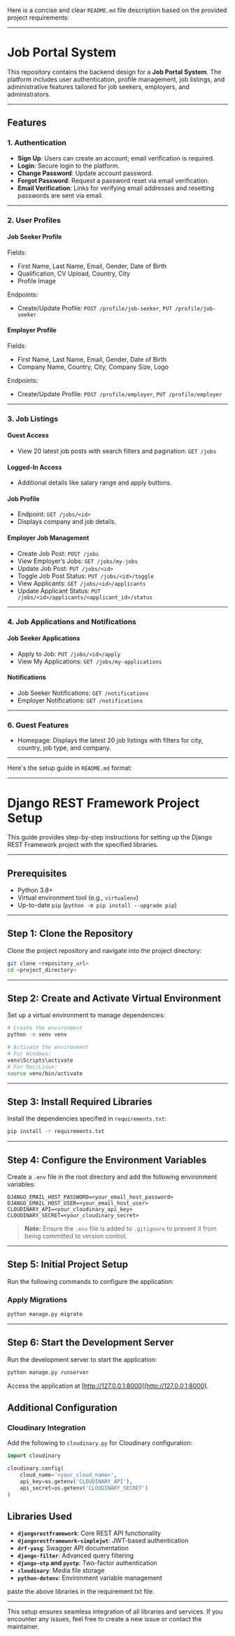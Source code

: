 Here is a concise and clear `README.md` file description based on the provided project requirements:

---

# Job Portal System

This repository contains the backend design for a **Job Portal System**. The platform includes user authentication, profile management, job listings, and administrative features tailored for job seekers, employers, and administrators.

---

## Features

### 1. **Authentication**
- **Sign Up**: Users can create an account; email verification is required.
- **Login**: Secure login to the platform.
- **Change Password**: Update account password.
- **Forgot Password**: Request a password reset via email verification.
- **Email Verification**: Links for verifying email addresses and resetting passwords are sent via email.

---

### 2. **User Profiles**
#### **Job Seeker Profile**
Fields:
- First Name, Last Name, Email, Gender, Date of Birth
- Qualification, CV Upload, Country, City
- Profile Image

Endpoints:
- Create/Update Profile: `POST /profile/job-seeker`, `PUT /profile/job-seeker`

#### **Employer Profile**
Fields:
- First Name, Last Name, Email, Gender, Date of Birth
- Company Name, Country, City, Company Size, Logo

Endpoints:
- Create/Update Profile: `POST /profile/employer`, `PUT /profile/employer`

---

### 3. **Job Listings**
#### **Guest Access**
- View 20 latest job posts with search filters and pagination: `GET /jobs`

#### **Logged-In Access**
- Additional details like salary range and apply buttons.

#### **Job Profile**
- Endpoint: `GET /jobs/<id>`
- Displays company and job details.

#### **Employer Job Management**
- Create Job Post: `POST /jobs`
- View Employer’s Jobs: `GET /jobs/my-jobs`
- Update Job Post: `PUT /jobs/<id>`
- Toggle Job Post Status: `PUT /jobs/<id>/toggle`
- View Applicants: `GET /jobs/<id>/applicants`
- Update Applicant Status: `PUT /jobs/<id>/applicants/<applicant_id>/status`

---

### 4. **Job Applications and Notifications**
#### **Job Seeker Applications**
- Apply to Job: `PUT /jobs/<id>/apply`
- View My Applications: `GET /jobs/my-applications`

#### **Notifications**
- Job Seeker Notifications: `GET /notifications`
- Employer Notifications: `GET /notifications`

---

### 6. **Guest Features**
- Homepage: Displays the latest 20 job listings with filters for city, country, job type, and company.

---


Here's the setup guide in `README.md` format:

---

# Django REST Framework Project Setup

This guide provides step-by-step instructions for setting up the Django REST Framework project with the specified libraries.

---

## Prerequisites

- Python 3.8+
- Virtual environment tool (e.g., `virtualenv`)
- Up-to-date `pip` (`python -m pip install --upgrade pip`)

---

## Step 1: Clone the Repository

Clone the project repository and navigate into the project directory:

```bash
git clone <repository_url>
cd <project_directory>
```

---

## Step 2: Create and Activate Virtual Environment

Set up a virtual environment to manage dependencies:

```bash
# Create the environment
python -m venv venv

# Activate the environment
# For Windows:
venv\Scripts\activate
# For Mac/Linux:
source venv/bin/activate
```

---

## Step 3: Install Required Libraries

Install the dependencies specified in `requirements.txt`:

```bash
pip install -r requirements.txt
```

---

## Step 4: Configure the Environment Variables

Create a `.env` file in the root directory and add the following environment variables:

```plaintext
DJANGO_EMAIL_HOST_PASSWORD=<your_email_host_password>
DJANGO_EMAIL_HOST_USER=<your_email_host_user>
CLOUDINARY_API=<your_cloudinary_api_key>
CLOUDINARY_SECRET=<your_cloudinary_secret>
```

> **Note:** Ensure the `.env` file is added to `.gitignore` to prevent it from being committed to version control.

---

## Step 5: Initial Project Setup

Run the following commands to configure the application:

### Apply Migrations
```bash
python manage.py migrate
```


---

## Step 6: Start the Development Server

Run the development server to start the application:

```bash
python manage.py runserver
```

Access the application at [http://127.0.0.1:8000](http://127.0.0.1:8000).


## Additional Configuration

### Cloudinary Integration

Add the following to `cloudinary.py` for Cloudinary configuration:

```python
import cloudinary

cloudinary.config(
    cloud_name='<your_cloud_name>',
    api_key=os.getenv('CLOUDINARY_API'),
    api_secret=os.getenv('CLOUDINARY_SECRET')
)
```


## Libraries Used

- **`djangorestframework`**: Core REST API functionality
- **`djangorestframework-simplejwt`**: JWT-based authentication
- **`drf-yasg`**: Swagger API documentation
- **`django-filter`**: Advanced query filtering
- **`django-otp` and `pyotp`**: Two-factor authentication
- **`cloudinary`**: Media file storage
- **`python-dotenv`**: Environment variable management

paste the above libraries in the requirement.txt file.

---

This setup ensures seamless integration of all libraries and services. If you encounter any issues, feel free to create a new issue or contact the maintainer.